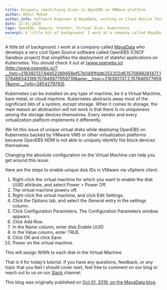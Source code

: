 ```yaml
---
title: Uniquely identifying disks in OpenEBS on VMWare platform
author: Akhil Mohan
author_info: Software Engineer @ MayaData, working on Cloud Native Tech.
date: 22-01-2020
tags: OpenEBS, Vmware, Vcenter, Virtual Disk, Kubernetes
excerpt: A little bit of background. I work at a company called MayaData who develops a very cool Open Source software called OpenEBS (CNCF Sandbox project) that simplifies the deployment of stateful applications on Kubernetes.
---
```


A little bit of background. I work at a company called [MayaData](https://mayadata.io/) who develops a very cool Open Source software called OpenEBS (CNCF Sandbox project) that simplifies the deployment of stateful applications on Kubernetes. You should check it out at [www.openebs.io](http://www.openebs.io/?__hstc=216392137.84d52389458ef57b0491fddb252202d6.1570688281471.1578466343199.1578469779597.19&amp;__hssc=216392137.2.1578469779597&amp;__hsfp=2854279793).

Kubernetes can be installed on any type of machine; be it a Virtual Machine, bare metal, or cloud machine. Kubernetes abstracts away most of the significant bits of a system, except storage. When it comes to storage, the main reason an abstraction will not work is that there is no uniqueness among the storage devices themselves. Every vendor and every virtualization platform implements it differently.

We hit this issue of unique virtual disks while deploying OpenEBS on Kubernetes backed by VMware VMS or other virtualization platforms because OpenEBS NDM is not able to uniquely identify the block devices themselves.

Changing the absolute configuration on the Virtual Machine can help you get around this issue.

Here are the steps to enable unique disk IDs in VMware via vSphere client:

1. Right-click the virtual machine for which you want to enable the disk UUID attribute, and select Power > Power Off.
2. The virtual machine powers off.
3. Right-click the virtual machine, and click Edit Settings.
4. Click the Options tab, and select the General entry in the settings column.
5. Click Configuration Parameters. The Configuration Parameters window appears.
6. Click Add Row.
7. In the Name column, enter disk.Enable UUID
8. In the Value column, enter TRUE.
9. Click OK and click Save.
10. Power on the virtual machine.

This will assign WWN to each disk in the Virtual Machine

That is it for today’s tutorial. If you have any questions, feedback, or any topic that you feel I should cover next, feel free to comment on our blog or reach out to us on our [Slack](https://slack.openebs.io./) channel.

This blog was originally published on [Oct 01, 2019, on the MayaData blog](https://blog.mayadata.io/openebs/uniquely-identifying-disks-in-openebs-on-vmware-platform).
